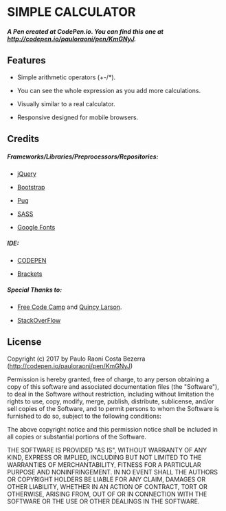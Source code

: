 # SIMPLE CALCULATOR
##### A Pen created at CodePen.io. You can find this one at http://codepen.io/pauloraoni/pen/KmGNyJ.

## Features

- Simple arithmetic operators (+-/*).

- You can see the whole expression as you add more calculations.

- Visually similar to a real calculator.

- Responsive designed for mobile browsers.

## Credits

##### Frameworks/Libraries/Preprocessors/Repositories:

- [jQuery](https://jquery.com/)

- [Bootstrap](https://getbootstrap.com/css/)

- [Pug](https://pugjs.org/api/getting-started.html)

- [SASS](http://sass-lang.com/)

- [Google Fonts](https://fonts.google.com)

##### IDE:

- [CODEPEN](https://codepen.io/)

- [Brackets](http://brackets.io/)


##### Special Thanks to:

- [Free Code Camp](https://www.freecodecamp.com/) and [Quincy Larson](https://www.linkedin.com/in/quincylarson/).

- [StackOverFlow](https://stackoverflow.com/) 

## License

Copyright (c) 2017 by Paulo Raoni Costa Bezerra (http://codepen.io/pauloraoni/pen/KmGNyJ)

Permission is hereby granted, free of charge, to any person obtaining a copy of this software and associated documentation files (the "Software"), to deal in the Software without restriction, including without limitation the rights to use, copy, modify, merge, publish, distribute, sublicense, and/or sell copies of the Software, and to permit persons to whom the Software is furnished to do so, subject to the following conditions:

The above copyright notice and this permission notice shall be included in all copies or substantial portions of the Software.

THE SOFTWARE IS PROVIDED "AS IS", WITHOUT WARRANTY OF ANY KIND, EXPRESS OR IMPLIED, INCLUDING BUT NOT LIMITED TO THE WARRANTIES OF MERCHANTABILITY, FITNESS FOR A PARTICULAR PURPOSE AND NONINFRINGEMENT. IN NO EVENT SHALL THE AUTHORS OR COPYRIGHT HOLDERS BE LIABLE FOR ANY CLAIM, DAMAGES OR OTHER LIABILITY, WHETHER IN AN ACTION OF CONTRACT, TORT OR OTHERWISE, ARISING FROM, OUT OF OR IN CONNECTION WITH THE SOFTWARE OR THE USE OR OTHER DEALINGS IN THE SOFTWARE.
